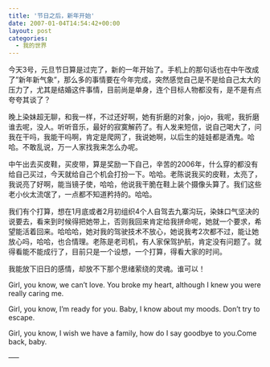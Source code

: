 ```yaml
---
title: '节日之后，新年开始'
date: 2007-01-04T14:54:42+00:00
layout: post
categories:
  - 我的世界
---
```

今天3号，元旦节日算是过完了，新的一年开始了。手机上的那句话也在中午改成了”新年新气象”，那么多的事情要在今年完成，突然感觉自己是不是给自己太大的压力了，尤其是结婚这件事情，目前尚是单身，连个目标人物都没有，是不是有点夸夸其谈了？

晚上染妹超无聊，和我一样，不过还好啊，她有折磨的对象，jojo，我呢，我折磨谁去呢，没人。听听音乐，最好的寂寞解药了。有人发来短信，说自己喝大了，问我在干吗，我能干吗啊，肯定是爬网了，我说她啊，以后生的娃娃都是酒鬼。哈哈。不敢乱说，万一人家找我来怎么办呢。

中午出去买皮鞋，买皮带，算是奖励一下自己，辛苦的2006年，什么穿的都没有给自己买过，今天就给自己个机会打扮一下。哈哈。老陈说我买的皮鞋，太亮了，我说亮了好啊，能当镜子使，哈哈，他说我干脆在鞋上装个摄像头算了。我们这些老小伙太流氓了，一点都不知道矜持的。哈哈。

我们有个打算，想在1月底或者2月初组织4个人自驾去九寨沟玩，染妹口气坚决的说要去，看来到时候得把她带上，否则我回来肯定给我拼命呢，她就一个要求，希望能活着回来。哈哈哈，她对我的驾驶技术不放心，她说我考2次都不过，能让她放心吗，哈哈，也合情理。老陈是老司机，有人家保驾护航，肯定没有问题了。就得看能不能成行了，目前只是一个设想，一个打算，得看大家的时间。

我能放下旧日的感情，却放不下那个思绪萦绕的灵魂。谁可以！

Girl, you know, we can&#8217;t love. You broke my heart, although I knew you were really caring me.

Girl, you know, I&#8217;m ready for you. Baby, I know about my moods. Don&#8217;t try to escape.

Girl, you know, I wish we have a family, how do I say goodbye to you.Come back, baby.

—–